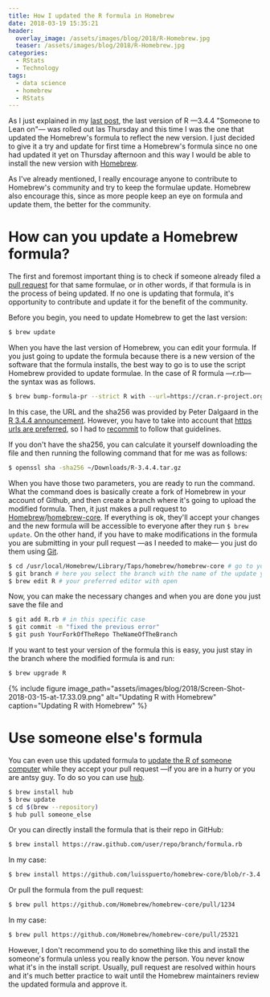 ```yaml
---
title: How I updated the R formula in Homebrew
date: 2018-03-19 15:35:21
header:
  overlay_image: /assets/images/blog/2018/R-Homebrew.jpg
  teaser: /assets/images/blog/2018/R-Homebrew.jpg
categories:
  - RStats
  - Technology
tags:
  - data science
  - homebrew
  - RStats
---
```

As I just explained in my [last post](https://luisspuerto.net/blog/2018/03/19/updating-to-r-3-4-4-someone-to-lean-on/), the last version of R —3.4.4 "Someone to Lean on"— was rolled out las Thursday and this time I was the one that updated the Homebrew's formula to reflect the new version. I just decided to give it a try and update for first time a Homebrew's formula since no one had updated it yet on Thursday afternoon and this way I would be able to install the new version with [Homebrew](http://brew.sh).

As I've already mentioned, I really encourage anyone to contribute to Homebrew's community and try to keep the formulae update. Homebrew also encourage this, since as more people keep an eye on formula and update them, the better for the community.

# How can you update a Homebrew formula?

The first and foremost important thing is to check if someone already filed a [pull request](https://github.com/Homebrew/homebrew-core/pulls) for that same formulae, or in other words, if that formula is in the process of being updated. If no one is updating that formula, it's opportunity to contribute and update it for the benefit of the community.

Before you begin, you need to update Homebrew to get the last version:

```sh
$ brew update
```

When you have the last version of Homebrew, you can edit your formula. If you just going to update the formula because there is a new version of the software that the formula installs, the best way to go is to use the script Homebrew provided to update formulae. In the case of R formula —r.rb— the syntax was as follows.

```sh
$ brew bump-formula-pr --strict R with --url=https://cran.r-project.org/src/base/R-3/R-3.4.4.tar.gz and --sha256=b3e97d2fab7256d1c655c4075934725ba1cd7cb9237240a11bb22ccdad960337
```

In this case, the URL and the sha256 was provided by Peter Dalgaard in the [R 3.4.4 announcement](https://stat.ethz.ch/pipermail/r-announce/2018/000626.html). However, you have to take into account that [https urls are preferred](https://docs.brew.sh/Formula-Cookbook), so I had to [recommit](https://github.com/Homebrew/homebrew-core/pull/25321/commits/3c5e5438e79ccd655b0c5ee1bb4adbae1ddd6702) to follow that guidelines.

If you don't have the sha256, you can calculate it yourself downloading the file and then running the following command that for me was as follows:

```sh
$ openssl sha -sha256 ~/Downloads/R-3.4.4.tar.gz
```

When you have those two parameters, you are ready to run the command. What the command does is basically create a fork of Homebrew in your account of Github, and then create a branch where it's going to upload the modified formula. Then, it just makes a pull request to [Homebrew](https://github.com/Homebrew)/[homebrew-core](https://github.com/Homebrew/homebrew-core).  If everything is ok, they'll accept your changes and the new formula will be accessible to everyone after they run `$ brew update`. On the other hand, if you have to make modifications in the formula you are submitting in your pull request —as I needed to make— you just do them using [Git](https://git-scm.com/book/en/v2/Git-Branching-Branch-Management).

```sh
$ cd /usr/local/Homebrew/Library/Taps/homebrew/homebrew-core # go to your local repo for Homebrew
$ git branch # here you select the branch with the name of the update you are creating
$ brew edit R # your preferred editor with open
```

Now, you can make the necessary changes and when you are done you just save the file and

```sh
$ git add R.rb # in this specific case
$ git commit -m "fixed the previous error"
$ git push YourForkOfTheRepo TheNameOfTheBranch
```

If you want to test your version of the formula this is easy, you just stay in the branch where the modified formula is and run:

```sh
$ brew upgrade R
```

{% include figure image_path="assets/images/blog/2018/Screen-Shot-2018-03-15-at-17.33.09.png" alt="Updating R with Homebrew" caption="Updating R with Homebrew" %}

# Use someone else's formula

You can even use this updated formula to [update the R of someone computer](https://docs.brew.sh/FAQ) while they accept your pull request —if you are in a hurry or you are antsy guy. To do so you can use [hub](https://hub.github.com).

```sh
$ brew install hub
$ brew update
$ cd $(brew --repository)
$ hub pull someone_else
```

Or you can directly install the formula that is their repo in GitHub:

```sh
$ brew install https://raw.github.com/user/repo/branch/formula.rb
```

In my case:

```sh
$ brew install https://github.com/luisspuerto/homebrew-core/blob/r-3.4.4/Formula/r.rb
```

Or pull the formula from the pull request:

```sh
$ brew pull https://github.com/Homebrew/homebrew-core/pull/1234
```

In my case:

```sh
$ brew pull https://github.com/Homebrew/homebrew-core/pull/25321
```

However, I don't recommend you to do something like this and install the someone's formula unless you really know the person. You never know what it's in the install script. Usually, pull request are resolved within hours and it's much better practice to wait until the Homebrew maintainers review the updated formula and approve it.
